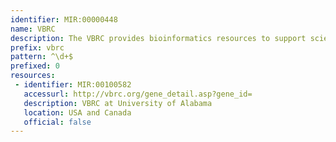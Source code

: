 ```yaml
---
identifier: MIR:00000448
name: VBRC
description: The VBRC provides bioinformatics resources to support scientific research directed at viruses belonging to the Arenaviridae, Bunyaviridae, Filoviridae, Flaviviridae, Paramyxoviridae, Poxviridae, and Togaviridae families. The Center consists of a relational database and web application that support the data storage, annotation, analysis, and information exchange goals of this work. Each data release contains the complete genomic sequences for all viral pathogens and related strains that are available for species in the above-named families. In addition to sequence data, the VBRC provides a curation for each virus species, resulting in a searchable, comprehensive mini-review of gene function relating genotype to biological phenotype, with special emphasis on pathogenesis.
prefix: vbrc
pattern: ^\d+$
prefixed: 0
resources:
 - identifier: MIR:00100582
   accessurl: http://vbrc.org/gene_detail.asp?gene_id=
   description: VBRC at University of Alabama
   location: USA and Canada
   official: false
---
```

